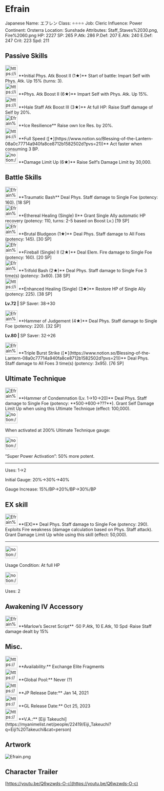 # Efrain

Japanese Name: エフレン
Class: ⭐️⭐️⭐️⭐️
Job: Cleric
Influence: Power
Continent: Orsterra
Location: Sunshade
Attributes: Staff_Staves%2030.png, Fire%2060.png
HP: 2227
SP: 265
P.Atk: 286
P.Def: 207
E.Atk: 240
E.Def: 247
Crit: 223
Spd: 211

## Passive Skills

<aside>
<img src="https://img.game8.jp/6930264/24b55d7577091c0cb934eef83b75b2c5.png/show" alt="https://img.game8.jp/6930264/24b55d7577091c0cb934eef83b75b2c5.png/show" width="40px" /> **Initial Phys. Atk Boost II (1★)**
Start of battle: Impart Self with Phys. Atk. Up 15% (turns: 3).

<aside>
<img src="https://img.game8.jp/6930264/24b55d7577091c0cb934eef83b75b2c5.png/show" alt="https://img.game8.jp/6930264/24b55d7577091c0cb934eef83b75b2c5.png/show" width="40px" /> **Phys. Atk Boost II (6★)**
Impart Self with Phys. Atk. Up 15%.

</aside>

</aside>

<aside>
<img src="https://img.game8.jp/6930265/ff4c3d2c89e1eccb1edbe300ec19c4a1.png/show" alt="https://img.game8.jp/6930265/ff4c3d2c89e1eccb1edbe300ec19c4a1.png/show" width="40px" /> **Hale Staff Atk Boost III (3★)**
At full HP: Raise Staff damage of Self by 20%.

</aside>

<aside>
<img src="Efrain%20684c878ff0414fdbbb8433852736d24b/Ice_Resilience.png" alt="Efrain%20684c878ff0414fdbbb8433852736d24b/Ice_Resilience.png" width="40px" /> **Ice Resilience**
Raise own Ice Res. by 20%.

</aside>

<aside>
<img src="https://img.game8.jp/6930238/9679633cc0a9363d1edd222b4a276aba.png/show" alt="https://img.game8.jp/6930238/9679633cc0a9363d1edd222b4a276aba.png/show" width="40px" /> **Full Speed ([✦](https://www.notion.so/Blessing-of-the-Lantern-08a0c77714a940fa8ce8712b1582502d?pvs=21))**
Act faster when consuming 3 BP.

</aside>

<aside>
<img src="notion://custom_emoji/2482af5e-3bb7-4af8-a110-df4150e44521/17debbc6-5396-80a6-933a-007af3a7f551" alt="notion://custom_emoji/2482af5e-3bb7-4af8-a110-df4150e44521/17debbc6-5396-80a6-933a-007af3a7f551" width="40px" /> **Damage Limit Up (6★)**
Raise Self’s Damage Limit by 30,000.

</aside>

## Battle Skills

<aside>
<img src="Efrain%20684c878ff0414fdbbb8433852736d24b/Staff_Staves.png" alt="Efrain%20684c878ff0414fdbbb8433852736d24b/Staff_Staves.png" width="40px" /> **Traumatic Bash**
Deal Phys. Staff damage to Single Foe (potency: 160). [18 SP]

</aside>

<aside>
<img src="Efrain%20684c878ff0414fdbbb8433852736d24b/Vim_and_Vigor.png" alt="Efrain%20684c878ff0414fdbbb8433852736d24b/Vim_and_Vigor.png" width="40px" /> **Ethereal Healing (Single) II**
Grant Single Ally automatic HP recovery (potency: 110, turns: 2-5 based on Boost Lv.) [19 SP]

</aside>

<aside>
<img src="Efrain%20684c878ff0414fdbbb8433852736d24b/Staff_Staves%201.png" alt="Efrain%20684c878ff0414fdbbb8433852736d24b/Staff_Staves%201.png" width="40px" /> **Brutal Bludgeon (1★)**
Deal Phys. Staff damage to All Foes (potency: 145). [30 SP]

</aside>

<aside>
<img src="Efrain%20684c878ff0414fdbbb8433852736d24b/Fire.png" alt="Efrain%20684c878ff0414fdbbb8433852736d24b/Fire.png" width="40px" /> **Fireball (Single) II (2★)**
Deal Elem. Fire damage to Single Foe (potency: 160). [20 SP]

</aside>

<aside>
<img src="Efrain%20684c878ff0414fdbbb8433852736d24b/Staff_Staves%202.png" alt="Efrain%20684c878ff0414fdbbb8433852736d24b/Staff_Staves%202.png" width="40px" /> **Trifold Bash (2★)**
Deal Phys. Staff damage to Single Foe 3 time(s) (potency: 3x60). [38 SP]

</aside>

<aside>
<img src="https://img.game8.jp/6909197/4eaa54be6aac9c9c4a1b006531ef1771.png/show" alt="https://img.game8.jp/6909197/4eaa54be6aac9c9c4a1b006531ef1771.png/show" width="40px" /> **Enhanced Healing (Single) (3★)**
Restore HP of Single Ally (potency: 225). [38 SP]

**Lv.72 |** SP Saver: 38→30

</aside>

<aside>
<img src="Efrain%20684c878ff0414fdbbb8433852736d24b/Staff_Staves%203.png" alt="Efrain%20684c878ff0414fdbbb8433852736d24b/Staff_Staves%203.png" width="40px" /> **Hammer of Judgement (4★)**
Deal Phys. Staff damage to Single Foe (potency: 220). [32 SP]

**Lv.80 |** SP Saver: 32→26

</aside>

<aside>
<img src="Efrain%20684c878ff0414fdbbb8433852736d24b/Staff_Staves%203.png" alt="Efrain%20684c878ff0414fdbbb8433852736d24b/Staff_Staves%203.png" width="40px" /> **Triple Burst Strike ([✦](https://www.notion.so/Blessing-of-the-Lantern-08a0c77714a940fa8ce8712b1582502d?pvs=21))**
Deal Phys. Staff damage to All Foes 3 time(s) (potency: 3x95). [76 SP]

</aside>

## Ultimate Technique

<aside>
<img src="Efrain%20684c878ff0414fdbbb8433852736d24b/Staff_Staves%204.png" alt="Efrain%20684c878ff0414fdbbb8433852736d24b/Staff_Staves%204.png" width="40px" /> **Hammer of Condemnation (Lv. 1→10→20)**
Deal Phys. Staff damage to Single Foe (potency: **500→600→???**). Grant Self Damage Limit Up when using this Ultimate Technique (effect: 100,000).

<aside>
<img src="notion://custom_emoji/2482af5e-3bb7-4af8-a110-df4150e44521/137ebbc6-5396-80a2-a199-007a067e9993" alt="notion://custom_emoji/2482af5e-3bb7-4af8-a110-df4150e44521/137ebbc6-5396-80a2-a199-007a067e9993" width="40px" />

When activated at 200% Ultimate Technique gauge:

<aside>
<img src="notion://custom_emoji/2482af5e-3bb7-4af8-a110-df4150e44521/193ebbc6-5396-8035-8eea-007a52e85f9d" alt="notion://custom_emoji/2482af5e-3bb7-4af8-a110-df4150e44521/193ebbc6-5396-8035-8eea-007a52e85f9d" width="40px" />

“Super Power Activation”: 50% more potent.

</aside>

</aside>

---

Uses:
1→2

Initial Gauge:
20%→30%→40%

Gauge Increase:
15%/BP→20%/BP→30%/BP

</aside>

## EX skill

<aside>
<img src="Efrain%20684c878ff0414fdbbb8433852736d24b/Staff_Staves%204.png" alt="Efrain%20684c878ff0414fdbbb8433852736d24b/Staff_Staves%204.png" width="40px" /> **(EX)**
Deal Phys. Staff damage to Single Foe (potency: 290). Exploits Fire weakness (damage calculation based on Phys. Staff attack). Grant Damage Limit Up while using this skill (effect: 50,000).

---

<aside>
<img src="notion://custom_emoji/2482af5e-3bb7-4af8-a110-df4150e44521/137ebbc6-5396-802c-b9bc-007a54884b6f" alt="notion://custom_emoji/2482af5e-3bb7-4af8-a110-df4150e44521/137ebbc6-5396-802c-b9bc-007a54884b6f" width="40px" />

Usage Condition: At full HP

</aside>

<aside>
<img src="notion://custom_emoji/2482af5e-3bb7-4af8-a110-df4150e44521/137ebbc6-5396-80ba-9f36-007a936447ac" alt="notion://custom_emoji/2482af5e-3bb7-4af8-a110-df4150e44521/137ebbc6-5396-80ba-9f36-007a936447ac" width="40px" />

Uses: 2

</aside>

</aside>

## Awakening IV Accessory

<aside>
<img src="Efrain%20684c878ff0414fdbbb8433852736d24b/Awakening_IV.png" alt="Efrain%20684c878ff0414fdbbb8433852736d24b/Awakening_IV.png" width="40px" /> **Marlow’s Secret Script**
·50 P.Atk, 10 E.Atk, 10 Spd
·Raise Staff damage dealt by 15%

</aside>

## Misc.

<aside>
<img src="https://www.notion.so/icons/gift_gray.svg" alt="https://www.notion.so/icons/gift_gray.svg" width="40px" /> **Availability:** Exchange Elite Fragments

</aside>

<aside>
<img src="https://www.notion.so/icons/globe_gray.svg" alt="https://www.notion.so/icons/globe_gray.svg" width="40px" /> **Global Pool:** Never (?)

</aside>

<aside>
<img src="https://www.notion.so/icons/calendar_red.svg" alt="https://www.notion.so/icons/calendar_red.svg" width="40px" /> **JP Release Date:**
Jan 14, 2021

</aside>

<aside>
<img src="https://www.notion.so/icons/calendar_blue.svg" alt="https://www.notion.so/icons/calendar_blue.svg" width="40px" /> **GL Release Date:**
Oct 25, 2023

</aside>

<aside>
<img src="https://www.notion.so/icons/microphone_gray.svg" alt="https://www.notion.so/icons/microphone_gray.svg" width="40px" /> **V.A.:** [Eiji Takeuchi](https://myanimelist.net/people/22419/Eiji_Takeuchi?q=Eiji%20Takeuchi&cat=person)

</aside>

## Artwork

![Efrain.png](Efrain%20684c878ff0414fdbbb8433852736d24b/Efrain.png)

## Character Trailer

[https://youtu.be/Q6wzwds-O-c](https://youtu.be/Q6wzwds-O-c)
